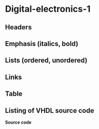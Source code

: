 # Digital-electronics-1

## Headers

## Emphasis (italics, bold)

## Lists (ordered, unordered)

## Links

## Table

## Listing of VHDL source code

**Source code**

```vhdl

```
